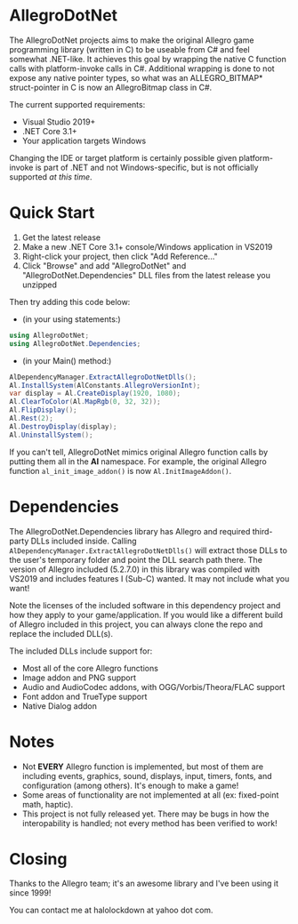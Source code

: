 # AllegroDotNet
The AllegroDotNet projects aims to make the original Allegro game programming library (written in C) to be useable from C# and feel somewhat .NET-like.
It achieves this goal by wrapping the native C function calls with platform-invoke calls in C#. Additional wrapping is done to not expose any native pointer types, so what was an ALLEGRO_BITMAP* struct-pointer in C is now an AllegroBitmap class in C#.

The current supported requirements:
* Visual Studio 2019+
* .NET Core 3.1+
* Your application targets Windows

Changing the IDE or target platform is certainly possible given platform-invoke is part of .NET and not Windows-specific, but is not officially supported *at this time*.

# Quick Start
1) Get the latest release
2) Make a new .NET Core 3.1+ console/Windows application in VS2019
3) Right-click your project, then click "Add Reference..."
4) Click "Browse" and add "AllegroDotNet" and "AllegroDotNet.Dependencies" DLL files from the latest release you unzipped

Then try adding this code below:

- (in your using statements:)

```C#
using AllegroDotNet;
using AllegroDotNet.Dependencies;
```

- (in your Main() method:)

```C#
AlDependencyManager.ExtractAllegroDotNetDlls();
Al.InstallSystem(AlConstants.AllegroVersionInt);
var display = Al.CreateDisplay(1920, 1080);
Al.ClearToColor(Al.MapRgb(0, 32, 32));
Al.FlipDisplay();
Al.Rest(2);
Al.DestroyDisplay(display);
Al.UninstallSystem();
```

If you can't tell, AllegroDotNet mimics original Allegro function calls by putting them all in the __Al__ namespace. For example, the original Allegro function `al_init_image_addon()` is now `Al.InitImageAddon()`.

# Dependencies

The AllegroDotNet.Dependencies library has Allegro and required third-party DLLs included inside. Calling `AlDependencyManager.ExtractAllegroDotNetDlls()` will extract those DLLs to the user's temporary folder and point the DLL search path there. The version of Allegro included (5.2.7.0) in this library was compiled with VS2019 and includes features I (Sub-C) wanted. It may not include what you want!

Note the licenses of the included software in this dependency project and how they apply to your game/application. If you would like a different build of Allegro included in this project, you can always clone the repo and replace the included DLL(s).

The included DLLs include support for:
- Most all of the core Allegro functions
- Image addon and PNG support
- Audio and AudioCodec addons, with OGG/Vorbis/Theora/FLAC support
- Font addon and TrueType support
- Native Dialog addon

# Notes

- Not __EVERY__ Allegro function is implemented, but most of them are including events, graphics, sound, displays, input, timers, fonts, and configuration (among others). It's enough to make a game!
- Some areas of functionality are not implemented at all (ex: fixed-point math, haptic).
- This project is not fully released yet. There may be bugs in how the interopability is handled; not every method has been verified to work!

# Closing

Thanks to the Allegro team; it's an awesome library and I've been using it since 1999!

You can contact me at halolockdown at yahoo dot com.
